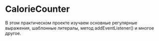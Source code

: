 # CalorieCounter
В этом практическом проекте изучаем основные регулярные выражения, шаблонные литералы, метод addEventListener() и многое другое.
